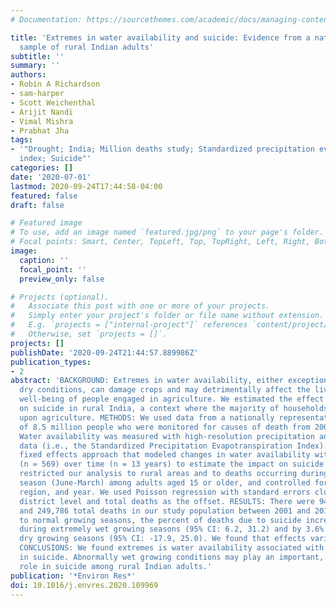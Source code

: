 ```yaml
---
# Documentation: https://sourcethemes.com/academic/docs/managing-content/

title: 'Extremes in water availability and suicide: Evidence from a nationally representative
  sample of rural Indian adults'
subtitle: ''
summary: ''
authors:
- Robin A Richardson
- sam-harper
- Scott Weichenthal
- Arijit Nandi
- Vimal Mishra
- Prabhat Jha
tags:
- '"Drought; India; Million deaths study; Standardized precipitation evapotranspiration
  index; Suicide"'
categories: []
date: '2020-07-01'
lastmod: 2020-09-24T17:44:58-04:00
featured: false
draft: false

# Featured image
# To use, add an image named `featured.jpg/png` to your page's folder.
# Focal points: Smart, Center, TopLeft, Top, TopRight, Left, Right, BottomLeft, Bottom, BottomRight.
image:
  caption: ''
  focal_point: ''
  preview_only: false

# Projects (optional).
#   Associate this post with one or more of your projects.
#   Simply enter your project's folder or file name without extension.
#   E.g. `projects = ["internal-project"]` references `content/project/deep-learning/index.md`.
#   Otherwise, set `projects = []`.
projects: []
publishDate: '2020-09-24T21:44:57.889986Z'
publication_types:
- 2
abstract: 'BACKGROUND: Extremes in water availability, either exceptionally wet or
  dry conditions, can damage crops and may detrimentally affect the livelihood and
  well-being of people engaged in agriculture. We estimated the effect of water availability
  on suicide in rural India, a context where the majority of households are dependent
  upon agriculture. METHODS: We used data from a nationally representative sample
  of 8.5 million people who were monitored for causes of death from 2001 to 2013.
  Water availability was measured with high-resolution precipitation and temperature
  data (i.e., the Standardized Precipitation Evapotranspiration Index). We used a
  fixed effects approach that modeled changes in water availability within districts
  (n = 569) over time (n = 13 years) to estimate the impact on suicide deaths. We
  restricted our analysis to rural areas and to deaths occurring during the growing
  season (June-March) among adults aged 15 or older, and controlled for sex, age,
  region, and year. We used Poisson regression with standard errors clustered at the
  district level and total deaths as the offset. RESULTS: There were 9456 suicides
  and 249,786 total deaths in our study population between 2001 and 2013. Compared
  to normal growing seasons, the percent of deaths due to suicide increased by 18.7%
  during extremely wet growing seasons (95% CI: 6.2, 31.2) and by 3.6% during extremely
  dry growing seasons (95% CI: -17.9, 25.0). We found that effects varied by age.
  CONCLUSIONS: We found extremes is water availability associated with an increase
  in suicide. Abnormally wet growing conditions may play an important, yet overlooked,
  role in suicide among rural Indian adults.'
publication: '*Environ Res*'
doi: 10.1016/j.envres.2020.109969
---
```

